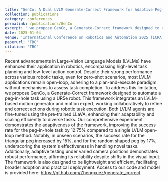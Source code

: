 ```yaml
---
title: "GenCo: A Dual LVLM Generate-Correct Framework for Adaptive Peg-in-Hole Robotics"
collection: publications
category: conferences
permalink: /publications/GenCo
excerpt: ' we propose GenCo, a Generate-Correct framework designed to automate a peg-in-hole task using a UR5e robot. This framework integrates an LVLM-based motion generator and motion expert, working collaboratively to refine and correct actions during robotic task execution.'
date: 2025-01-04
venue: 'International Conference on Robotics and Automation 2025 (ICRA 2025), Atlanta, USA'
paperurl: 'TBC'
citation: 'TBC'
---
```

Recent advancements in Large-Vision Language Models (LVLMs) have enhanced their application in robotics, encompassing high-level task planning and low-level action control. Despite their strong performance across various robotic tasks, even for zero-shot scenarios, most LVLM applications remain open-loop, adhering to a plan-and-execute paradigm without mechanisms to assess task completion. To address this limitation, we propose GenCo, a Generate-Correct framework designed to automate a peg-in-hole task using a UR5e robot. This framework integrates an LVLM-based motion generator and motion expert, working collaboratively to refine and correct actions during robotic task execution. Both LVLM agents are fine-tuned using the pre-trained LLaVA, enhancing their adaptability and scaling efficiently to diverse tasks. Our comprehensive experiment demonstrates the adaptiveness of the framework, improving the success rate for the peg-in-hole task by 12.75\% compared to a single LVLM open-loop method. Notably, in unseen scenarios, the success rate for the triangular peg increased by 15\%, and for the random shaped peg by 17\%, underscoring the system's effectiveness in handling novel tasks. Additionally, adaptive testing under varied camera positions demonstrates robust performance, affirming its reliability despite shifts in the visual input. The framework is also designed to be lightweight and efficient, facilitating broader adoption and practical deployment. Access to our code and model is provided here: https://github.com/Zhengxuez/generate_correct
